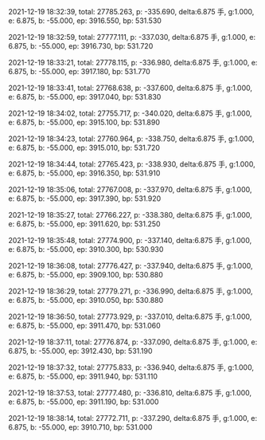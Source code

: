 2021-12-19 18:32:39, total: 27785.263, p: -335.690, delta:6.875 手, g:1.000, e: 6.875, b: -55.000, ep: 3916.550, bp: 531.530

2021-12-19 18:32:59, total: 27777.111, p: -337.030, delta:6.875 手, g:1.000, e: 6.875, b: -55.000, ep: 3916.730, bp: 531.720

2021-12-19 18:33:21, total: 27778.115, p: -336.980, delta:6.875 手, g:1.000, e: 6.875, b: -55.000, ep: 3917.180, bp: 531.770

2021-12-19 18:33:41, total: 27768.638, p: -337.600, delta:6.875 手, g:1.000, e: 6.875, b: -55.000, ep: 3917.040, bp: 531.830

2021-12-19 18:34:02, total: 27755.717, p: -340.020, delta:6.875 手, g:1.000, e: 6.875, b: -55.000, ep: 3915.100, bp: 531.890

2021-12-19 18:34:23, total: 27760.964, p: -338.750, delta:6.875 手, g:1.000, e: 6.875, b: -55.000, ep: 3915.010, bp: 531.720

2021-12-19 18:34:44, total: 27765.423, p: -338.930, delta:6.875 手, g:1.000, e: 6.875, b: -55.000, ep: 3916.350, bp: 531.910

2021-12-19 18:35:06, total: 27767.008, p: -337.970, delta:6.875 手, g:1.000, e: 6.875, b: -55.000, ep: 3917.390, bp: 531.920

2021-12-19 18:35:27, total: 27766.227, p: -338.380, delta:6.875 手, g:1.000, e: 6.875, b: -55.000, ep: 3911.620, bp: 531.250

2021-12-19 18:35:48, total: 27774.900, p: -337.140, delta:6.875 手, g:1.000, e: 6.875, b: -55.000, ep: 3910.300, bp: 530.930

2021-12-19 18:36:08, total: 27776.427, p: -337.940, delta:6.875 手, g:1.000, e: 6.875, b: -55.000, ep: 3909.100, bp: 530.880

2021-12-19 18:36:29, total: 27779.271, p: -336.990, delta:6.875 手, g:1.000, e: 6.875, b: -55.000, ep: 3910.050, bp: 530.880

2021-12-19 18:36:50, total: 27773.929, p: -337.010, delta:6.875 手, g:1.000, e: 6.875, b: -55.000, ep: 3911.470, bp: 531.060

2021-12-19 18:37:11, total: 27776.874, p: -337.090, delta:6.875 手, g:1.000, e: 6.875, b: -55.000, ep: 3912.430, bp: 531.190

2021-12-19 18:37:32, total: 27775.833, p: -336.940, delta:6.875 手, g:1.000, e: 6.875, b: -55.000, ep: 3911.940, bp: 531.110

2021-12-19 18:37:53, total: 27777.480, p: -336.810, delta:6.875 手, g:1.000, e: 6.875, b: -55.000, ep: 3911.190, bp: 531.000

2021-12-19 18:38:14, total: 27772.711, p: -337.290, delta:6.875 手, g:1.000, e: 6.875, b: -55.000, ep: 3910.710, bp: 531.000